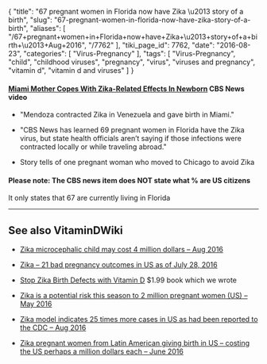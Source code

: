 {
    "title": "67 pregnant women in Florida now have Zika \u2013 story of a birth",
    "slug": "67-pregnant-women-in-florida-now-have-zika-story-of-a-birth",
    "aliases": [
        "/67+pregnant+women+in+Florida+now+have+Zika+\u2013+story+of+a+birth+\u2013+Aug+2016",
        "/7762"
    ],
    "tiki_page_id": 7762,
    "date": "2016-08-23",
    "categories": [
        "Virus-Pregnancy"
    ],
    "tags": [
        "Virus-Pregnancy",
        "child",
        "childhood viruses",
        "pregnancy",
        "virus",
        "viruses and pregnancy",
        "vitamin d",
        "vitamin d and viruses"
    ]
}


#### [Miami Mother Copes With Zika-Related Effects In Newborn](http://miami.cbslocal.com/2016/08/22/miami-mother-copes-with-zika-related-effects-in-newborn/) CBS News video

* "Mendoza contracted Zika in Venezuela and gave birth in Miami."

* "CBS News has learned 69 pregnant women in Florida have the Zika virus, but state health officials aren’t saying if those infections were contracted locally or while traveling abroad."

* Story tells of one pregnant woman who moved to Chicago to avoid Zika

#### Please note: The CBS news item does NOT state what % are US citizens  
It only states that 67 are currently living in Florida

---

## See also VitaminDWiki

* [Zika microcephalic child may cost 4 million dollars – Aug 2016](/posts/zika-microcephalic-child-may-cost-4-million-dollars)

* [Zika – 21 bad pregnancy outcomes in US as of July 28, 2016](/posts/zika-21-bad-pregnancy-outcomes-in-us-as-of)

* [Stop Zika Birth Defects with Vitamin D](/posts/stop-zika-birth-defects-with-vitamin-d)  $1.99 book which we wrote

* [Zika is a potential risk this season to 2 million pregnant women (US) – May 2016](/posts/zika-is-a-potential-risk-this-season-to-2-million-pregnant-women-us)

* [Zika model indicates 25 times more cases in US as had been reported to the CDC – Aug 2016](/posts/zika-model-indicates-25-times-more-cases-in-us-as-had-been-reported-to-the-cdc)

* [Zika pregnant women from Latin American giving birth in US – costing the US perhaps a million dollars each – June 2016](/posts/zika-pregnant-women-from-latin-american-giving-birth-in-us-costing-the-us-perhap-on-dollars-each)